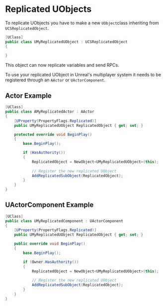 # Replicated UObjects

To replicate UObjects you have to make a new `UObject`class inheriting from `UCSReplicatedObject`.&#x20;

```csharp
[UClass]
public class UMyReplicatedUObject : UCSReplicatedObject
{
    
}
```

This object can now replicate variables and send RPCs.

To use your replicated UObject in Unreal's multiplayer system it needs to be registered through an `AActor` or `UActorComponent`.&#x20;

## **Actor Example**

```csharp
[UClass]
public class AMyReplicatedActor : AActor
{
    [UProperty(PropertyFlags.Replicated)]
    public UMyReplicatedUObject ReplicatedObject { get; set; }

    protected override void BeginPlay()
    {
        base.BeginPlay();

        if (HasAuthority())
        {
            ReplicatedObject = NewObject<UMyReplicatedUObject>(this);
            
            // Register the new replicated UObject
            AddReplicatedSubObject(ReplicatedObject);
        }
    }
}
```

## UActorComponent Example

```csharp
[UClass]
public class UMyReplicatedComponent : UActorComponent
{
    [UProperty(PropertyFlags.Replicated)]
    public UMyReplicatedUObject ReplicatedObject { get; set; }

    public override void BeginPlay()
    {
        base.BeginPlay();

        if (Owner.HasAuthority())
        {
            ReplicatedObject = NewObject<UMyReplicatedUObject>(this);
            
            // Register the new replicated UObject
            AddReplicatedSubObject(ReplicatedObject);
        }
    }
}
```
